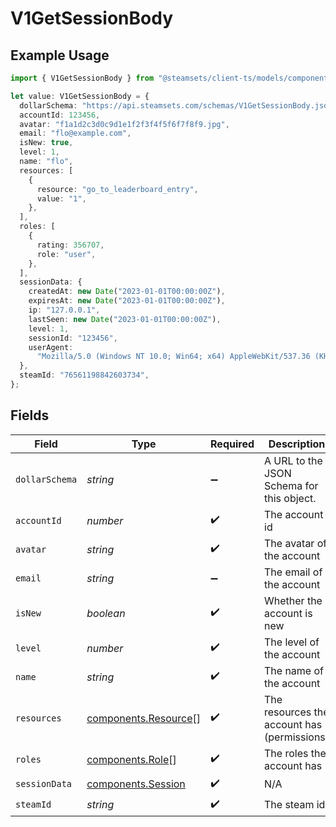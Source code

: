 # V1GetSessionBody

## Example Usage

```typescript
import { V1GetSessionBody } from "@steamsets/client-ts/models/components";

let value: V1GetSessionBody = {
  dollarSchema: "https://api.steamsets.com/schemas/V1GetSessionBody.json",
  accountId: 123456,
  avatar: "f1a1d2c3d0c9d1e1f2f3f4f5f6f7f8f9.jpg",
  email: "flo@example.com",
  isNew: true,
  level: 1,
  name: "flo",
  resources: [
    {
      resource: "go_to_leaderboard_entry",
      value: "1",
    },
  ],
  roles: [
    {
      rating: 356707,
      role: "user",
    },
  ],
  sessionData: {
    createdAt: new Date("2023-01-01T00:00:00Z"),
    expiresAt: new Date("2023-01-01T00:00:00Z"),
    ip: "127.0.0.1",
    lastSeen: new Date("2023-01-01T00:00:00Z"),
    level: 1,
    sessionId: "123456",
    userAgent:
      "Mozilla/5.0 (Windows NT 10.0; Win64; x64) AppleWebKit/537.36 (KHTML, like Gecko) Chrome/91.0.4472.124 Safari/537.36",
  },
  steamId: "76561198842603734",
};
```

## Fields

| Field                                                        | Type                                                         | Required                                                     | Description                                                  | Example                                                      |
| ------------------------------------------------------------ | ------------------------------------------------------------ | ------------------------------------------------------------ | ------------------------------------------------------------ | ------------------------------------------------------------ |
| `dollarSchema`                                               | *string*                                                     | :heavy_minus_sign:                                           | A URL to the JSON Schema for this object.                    | https://api.steamsets.com/schemas/V1GetSessionBody.json      |
| `accountId`                                                  | *number*                                                     | :heavy_check_mark:                                           | The account id                                               | 123456                                                       |
| `avatar`                                                     | *string*                                                     | :heavy_check_mark:                                           | The avatar of the account                                    | f1a1d2c3d0c9d1e1f2f3f4f5f6f7f8f9.jpg                         |
| `email`                                                      | *string*                                                     | :heavy_minus_sign:                                           | The email of the account                                     | flo@example.com                                              |
| `isNew`                                                      | *boolean*                                                    | :heavy_check_mark:                                           | Whether the account is new                                   | true                                                         |
| `level`                                                      | *number*                                                     | :heavy_check_mark:                                           | The level of the account                                     | 1                                                            |
| `name`                                                       | *string*                                                     | :heavy_check_mark:                                           | The name of the account                                      | flo                                                          |
| `resources`                                                  | [components.Resource](../../models/components/resource.md)[] | :heavy_check_mark:                                           | The resources the account has (permissions)                  |                                                              |
| `roles`                                                      | [components.Role](../../models/components/role.md)[]         | :heavy_check_mark:                                           | The roles the account has                                    |                                                              |
| `sessionData`                                                | [components.Session](../../models/components/session.md)     | :heavy_check_mark:                                           | N/A                                                          |                                                              |
| `steamId`                                                    | *string*                                                     | :heavy_check_mark:                                           | The steam id                                                 | 76561198842603734                                            |